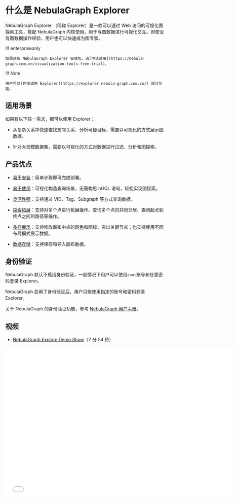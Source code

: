 # 什么是 NebulaGraph Explorer

NebulaGraph Explorer （简称 Explorer）是一款可以通过 Web 访问的可视化图探索工具，搭配 NebulaGraph 内核使用，用于与图数据进行可视化交互。即使没有图数据操作经验，用户也可以快速成为图专家。

!!! enterpriseonly

    如需获取 NebulaGraph Explorer 安装包，请[申请试用](https://nebula-graph.com.cn/visualization-tools-free-trial)。

!!! Note

    用户可以[在线试用 Explorer](https://explorer.nebula-graph.com.cn/) 部分功能。

## 适用场景

如果有以下任一需求，都可以使用 Explorer：

- 从复杂关系中快速查找友邻关系、分析可疑目标，需要以可视化的方式展示图数据。

- 针对大规模数据集，需要以可视化的方式对数据进行过滤、分析和图探索。

## 产品优点

- [易于安装](../deploy-connect/ex-ug-deploy.md)：简单步骤即可完成部署。

- [易于使用](../12.query-visually.md)：可视化构造查询场景，无需构思 nGQL 语句，轻松实现图探索。

- [灵活性强](../graph-explorer/ex-ug-query-exploration.md)：支持通过 VID、Tag、Subgraph 等方式查询数据。

- [探索拓展](../graph-explorer/ex-ug-graph-exploration.md)：支持对多个点进行拓展操作、查询多个点的共同邻居、查询起点到终点之间的路径等操作。

- [多样展示](../canvas-operations/canvas-overview.md)：支持修改画布中点的颜色和图标，突出关键节点；也支持使用不同布局模式展示数据。

- [数据存储](../canvas-operations/canvas-snapshot.md)：支持保存和导入画布数据。

<!-- - 便于筛选：支持基于自定义条件灵活筛选需要展示的数据。-->

## 身份验证

NebulaGraph 默认不启用身份验证，一般情况下用户可以使用`root`账号和任意密码登录 Explorer。

NebulaGraph 启用了身份验证后，用户只能使用指定的账号和密码登录 Explorer。

关于 NebulaGraph 的身份验证功能，参考 [NebulaGraph 用户手册](../../7.data-security/1.authentication/1.authentication.md "点击前往 NebulaGraph 官网")。

## 视频

* [NebulaGraph Explore Demo Show](https://www.bilibili.com/video/BV1VL4y1V7C2/)（2 分 54 秒）
<iframe src="//player.bilibili.com/player.html?aid=853353222&bvid=BV1VL4y1V7C2&cid=581214591&page=1&high_quality=1" scrolling="no" border="0" frameborder="no" framespacing="0" allowfullscreen="true" width="720px" height="480px"> </iframe>
